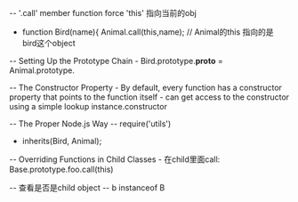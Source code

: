 -- '.call' member function force 'this' 指向当前的obj 
  - function Bird(name){
      Animal.call(this,name); // Animal的this 指向的是 bird这个object 
      
      
-- Setting Up the Prototype Chain
    - Bird.prototype.__proto__ = Animal.prototype.

-- The Constructor Property
    - By default, every function has a constructor property that points to the function itself
    - can get access to the constructor using a simple lookup instance.constructor

-- The Proper Node.js Way -- require('utils')
  - inherits(Bird, Animal);

  -- Overriding Functions in Child Classes
     - 在child里面call: Base.prototype.foo.call(this)
    
  -- 查看是否是child object -- b instanceof B 












